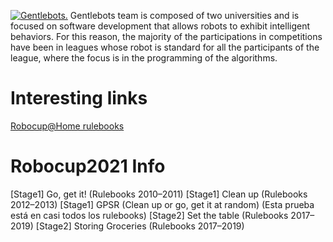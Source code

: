 [![Gentlebots.](http://gentlebots.gsyc.urjc.es/img/team.jpg)](http://gentlebots.gsyc.urjc.es/)
Gentlebots team is composed of two universities and is focused on software development that allows robots to exhibit intelligent behaviors. For this reason, the majority of the participations in competitions have been in leagues whose robot is standard for all the participants of the league, where the focus is in the programming of the algorithms. 

# Interesting links
[Robocup@Home rulebooks](https://athome.robocup.org/rules/)

# Robocup2021 Info
[Stage1] Go, get it! (Rulebooks 2010–2011)
[Stage1] Clean up (Rulebooks 2012–2013)
[Stage1] GPSR (Clean up or go, get it at random) (Esta prueba está en casi todos los rulebooks)
[Stage2] Set the table (Rulebooks 2017–2019)
[Stage2] Storing Groceries (Rulebooks 2017–2019)
